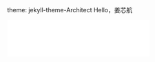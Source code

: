  theme: jekyll-theme-Architect
Hello，姜芯航
<iframe frameborder="no" border="0" marginwidth="0" marginheight="0" width=330 height=86 src="//music.163.com/outchain/player?type=2&id=1496136100&auto=0&height=66"></iframe>
